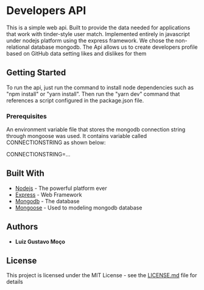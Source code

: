 # Developers API

This is a simple web api. Built to provide the data needed for applications that work with tinder-style user match. Implemented entirely in javascript under nodejs platform using the express framework. We chose the non-relational database mongodb.
The Api allows us to create developers profile based on GitHub data setting likes and dislikes for them

## Getting Started

To run the api, just run the command to install node dependencies such as "npm install" or "yarn install". Then run the "yarn dev" command that references a script configured in the package.json file.

### Prerequisites

An environment variable file that stores the mongodb connection string through mongoose was used. It contains variable called CONNECTIONSTRING as shown below:

CONNECTIONSTRING=...


## Built With

* [Nodejs](https://nodejs.org) - The powerful platform ever
* [Express](https://expressjs.com) - Web Framework
* [Mongodb](https://www.mongodb.com/) - The database
* [Mongoose](https://mongoosejs.com/) - Used to modeling mongodb database

## Authors

* **Luiz Gustavo Moço** 

## License

This project is licensed under the MIT License - see the [LICENSE.md](LICENSE.md) file for details


